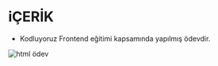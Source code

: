 # iÇERİK

* Kodluyoruz Frontend eğitimi kapsamında yapılmış ödevdir.

![html ödev](https://user-images.githubusercontent.com/106387177/170892824-2bd2a521-d844-4622-88f8-a089c7f66e4a.png)
